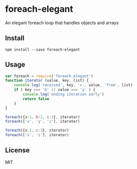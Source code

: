 # foreach-elegant

An elegant foreach loop that handles objects and arrays

## Install

```
npm install --save foreach-elegant
```

## Usage

``` javascript
var foreach = require('foreach-elegant')
function iterator (value, key, list) {
    console.log('received', key, '=', value, 'from', list)
    if ( key === 'b' || value === 'y' ) {
        console.log('ending iteration early')
        return false
    }
}

foreach({a:1, b:2, c:3}, iterator)
foreach(['x', 'y', 'z'], iterator)

foreach({a:1, c:3}, iterator)
foreach(['x', 'z'], iterator)
```

## License

MIT
